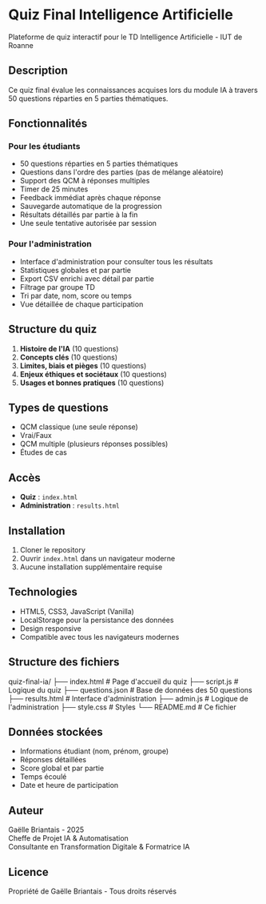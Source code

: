 # Quiz Final Intelligence Artificielle

Plateforme de quiz interactif pour le TD Intelligence Artificielle - IUT de Roanne

## Description

Ce quiz final évalue les connaissances acquises lors du module IA à travers 50 questions réparties en 5 parties thématiques.

## Fonctionnalités

### Pour les étudiants
- 50 questions réparties en 5 parties thématiques
- Questions dans l'ordre des parties (pas de mélange aléatoire)
- Support des QCM à réponses multiples
- Timer de 25 minutes
- Feedback immédiat après chaque réponse
- Sauvegarde automatique de la progression
- Résultats détaillés par partie à la fin
- Une seule tentative autorisée par session

### Pour l'administration
- Interface d'administration pour consulter tous les résultats
- Statistiques globales et par partie
- Export CSV enrichi avec détail par partie
- Filtrage par groupe TD
- Tri par date, nom, score ou temps
- Vue détaillée de chaque participation

## Structure du quiz

1. **Histoire de l'IA** (10 questions)
2. **Concepts clés** (10 questions)
3. **Limites, biais et pièges** (10 questions)
4. **Enjeux éthiques et sociétaux** (10 questions)
5. **Usages et bonnes pratiques** (10 questions)

## Types de questions

- QCM classique (une seule réponse)
- Vrai/Faux
- QCM multiple (plusieurs réponses possibles)
- Études de cas

## Accès

- **Quiz** : `index.html`
- **Administration** : `results.html`

## Installation

1. Cloner le repository
2. Ouvrir `index.html` dans un navigateur moderne
3. Aucune installation supplémentaire requise

## Technologies

- HTML5, CSS3, JavaScript (Vanilla)
- LocalStorage pour la persistance des données
- Design responsive
- Compatible avec tous les navigateurs modernes

## Structure des fichiers
quiz-final-ia/
├── index.html          # Page d'accueil du quiz
├── script.js           # Logique du quiz
├── questions.json      # Base de données des 50 questions
├── results.html        # Interface d'administration
├── admin.js           # Logique de l'administration
├── style.css          # Styles
└── README.md          # Ce fichier
## Données stockées

- Informations étudiant (nom, prénom, groupe)
- Réponses détaillées
- Score global et par partie
- Temps écoulé
- Date et heure de participation

## Auteur

Gaëlle Briantais - 2025  
Cheffe de Projet IA & Automatisation  
Consultante en Transformation Digitale & Formatrice IA

## Licence

Propriété de Gaëlle Briantais - Tous droits réservés